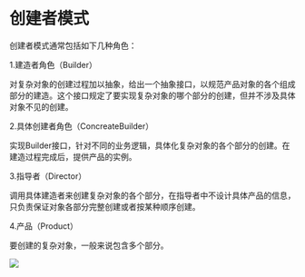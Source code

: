 # 创建者模式

创建者模式通常包括如下几种角色：

1.建造者角色（Builder）

对复杂对象的创建过程加以抽象，给出一个抽象接口，以规范产品对象的各个组成部分的建造。这个接口规定了要实现复杂对象的哪个部分的创建，但并不涉及具体对象不见的创建。

2.具体创建者角色（ConcreateBuilder）

实现Builder接口，针对不同的业务逻辑，具体化复杂对象的各个部分的创建。在建造过程完成后，提供产品的实例。

3.指导者（Director）

调用具体建造者来创建复杂对象的各个部分，在指导者中不设计具体产品的信息，只负责保证对象各部分完整创建或者按某种顺序创建。

4.产品（Product）

要创建的复杂对象，一般来说包含多个部分。

![](https://images2015.cnblogs.com/blog/683744/201609/683744-20160925214237333-248272991.png)